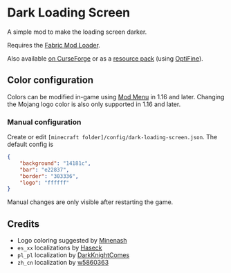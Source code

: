 # Dark Loading Screen

A simple mod to make the loading screen darker.

Requires the [Fabric Mod Loader](https://fabricmc.net).

Also available [on CurseForge](https://www.curseforge.com/minecraft/mc-mods/dark-loading-screen) or as a [resource pack](https://www.curseforge.com/minecraft/texture-packs/dark-loading-screen) (using [OptiFine](https://optifine.net/)).



## Color configuration

Colors can be modified in-game using [Mod Menu](https://www.curseforge.com/minecraft/mc-mods/modmenu) in 1.16 and later. Changing the Mojang logo color is also only supported in 1.16 and later.

### Manual configuration

Create or edit `[minecraft folder]/config/dark-loading-screen.json`. The default config is
```json
{
    "background": "14181c",
    "bar": "e22837",
    "border": "303336",
    "logo": "ffffff"
}
```

Manual changes are only visible after restarting the game.



## Credits

- Logo coloring suggested by [Minenash](https://github.com/Minenash)
- `es_xx` localizations by [Haseck](https://github.com/Haseck)
- `pl_pl` localization by [DarkKnightComes](https://github.com/DarkKnightComes)
- `zh_cn` localization by [w5860363](https://github.com/w5860363)
